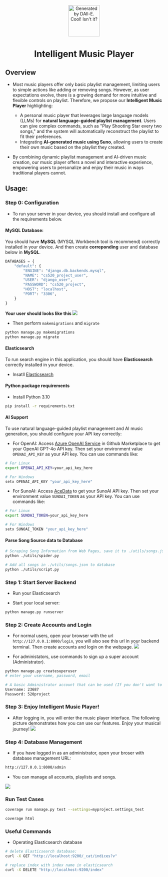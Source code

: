 
<center> <img src="myapp/static/logo.png" width=100 alt="Generated by DAll-E. Cool! Isn't it?"> </center>

# <center>Intelligent Music Player
## Overview
- Most music players offer only basic playlist management, limiting users to simple actions like adding or removing songs. However, as user expectations evolve, there is a growing demand for more intuitive and flexible controls on playlist.  Therefore, we propose our __Intelligent Music Player__ highlighting:
    - A personal music player that leverages large language models (LLMs) for __natural language-guided playlist management__. Users can give complex commands, such as "Play Shooting Star every two songs," and the system will automatically reconstruct the playlist to fit their preferences.
    - Integrating __AI-generated music using Suno__, allowing users to create their own music based on the playlist they created.

- By combining dynamic playlist management and AI-driven music creation, our music player offers a novel and interactive experience, empowering users to personalize and enjoy their music in ways traditional players cannot.


## Usage:

### Step 0: Configuration
- To run your server in your device, you should install and configure all the requirements below.

#### MySQL Database:
You should have **MySQL** (MYSQL Workbench tool is recommend) correctly installed in your device. And then create **correponding** user and database below in **MySQL**.
```python
DATABASES = {
    "default": {
        "ENGINE": "django.db.backends.mysql",
        "NAME": "cs520_project_user",
        "USER": "django_user",
        "PASSWORD": "cs520_project",
        "HOST": "localhost",
        "PORT": "3306",
    }
}
```

**Your user should looks like this**
![](./images/MySQL.jpg)

- Then perform `makemigrations` and `migrate`
```python
python manage.py makemigrations
python manage.py migrate
```

#### Elasticsearch
To run search engine in this application, you should have **Elasticsearch** correctly installed in your device.
- Insatll [Elasticsearch](https://www.elastic.co/downloads/elasticsearch)

#### Python package requirements
- Install Python 3.10
```bash
pip install -r requirements.txt
```


#### AI Support
To use natural language-guided playlist management and AI music generation, you should configure your API key correctly:
- For OpenAI: Access [Azure OpenAI Service](https://github.com/marketplace/models/azure-openai/gpt-4o) in Github Marketplace to get your OpenAI GPT-4o API key. Then set your environment value `OPENAI_API_KEY` as your API key. You can use commands like:
```bash
# For Linux
export OPENAI_API_KEY=your_api_key_here

# For Windows
setx OPENAI_API_KEY "your_api_key_here"
```

- For SunoAI: Access [AceData](https://platform.acedata.cloud/documents/4da95d9d-7722-4a72-857d-bf6be86036e9) to get your SunoAI API key. Then set your environment value `SUNOAI_TOKEN` as your API key. You can use commands like:
```bash
# For Linux
export SUNOAI_TOKEN=your_api_key_here

# For Windows
setx SUNOAI_TOKEN "your_api_key_here"
```

#### Parse Song Source data to Database
```bash
# Scraping Song Information from Web Pages, save it to ./utils/songs.json
python ./utils/spider.py

# Add all songs in ./utils/songs.json to database
python ./utils/script.py
```

### Step 1: Start Server Backend
- Run your Elasticsearch

- Start your local server:
```bash
python manage.py runserver
```


### Step 2: Create Accounts and Login
- For normal users, open your browser with the url `http://127.0.0.1:8000/login`, you will also see this url in your backend terminal. Then create accounts and login on the webpage.
![](images/login_UI.png)

- For administators, use commands to sign up a super account (Administrator).
```bash
python manage.py createsuperuser
# enter your username, password, email

# A basic Administrator account that can be used (If you don't want to register another)
Username: 23687
Password: 520project
```

### Step 3: Enjoy Intelligent Music Player!
- After logging in, you will enter the music player interface. The following picture demonstrates how you can use our features. Enjoy your musical journey!
![](images/player_UI.png)

### Step 4: Database Management
- If you have logged in as an administrator, open your broser with database management URL:
```bash
http://127.0.0.1:8000/admin
```
- You can manage all accounts, playlists and songs.

![](./images/admin_UI.png)

### Run Test Cases

```bash
coverage run manage.py test --settings=myproject.settings_test

coverage html
```

### Useful Commands

- Operating Elasticsearch database
```bash
# delete Elasticsearch database:
curl -X GET "http://localhost:9200/_cat/indices?v"

# replace index with index name in elasticsearch
curl -X DELETE "http://localhost:9200/index"
```